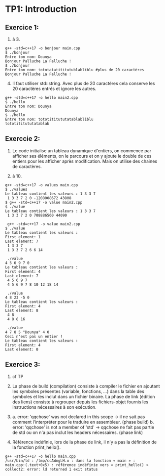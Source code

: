 # TP1: Introduction

## Exercice 1:

1. à 3.
```
g++ -std=c++17 -o bonjour main.cpp  
$ ./bonjour
Entre ton nom: Dounya
Bonjour Palluche La Falluche !
$ ./bonjour
Entre ton nom: tototatatititutublabliblu #plus de 20 caractères
Bonjour Palluche La Falluche !
```

4. Il faut utiliser std::string. Avec plus de 20 caractères cela conserve les 20 caractères entrés et ignore les autres.

```
g++ -std=c++17 -o hello main2.cpp
$ ./hello
Entre ton nom: Dounya
Dounya
$ ./hello
Entre ton nom: tototititututatablabliblu
tototititututatablab
```

## Exerccie 2:

1. Le code initialise un tableau dynamique d'entiers, on commence par afficher ses éléments, on le parcours et on y ajoute le double de ces entiers pour les afficher après modification. Mais on utilise des chaines de caractères.

2. à 10.
```
g++ -std=c++17 -o values main.cpp
$ ./values
Le tableau contient les valeurs : 1 3 3 7
 1 3 3 7 2 0 -1208008672 43808
$ g++ -std=c++17 -o value main2.cpp
$ ./value
Le tableau contient les valeurs : 1 3 3 7
 1 3 3 7 2 0 708886560 44090

 g++ -std=c++17 -o value main2.cpp
$ ./value
Le tableau contient les valeurs :
First element: 1
Last element: 7
 1 3 3 7
 1 3 3 7 2 6 6 14

 ./value
4 5 6 9 7 0
Le tableau contient les valeurs :
First element: 4
Last element: 7
 4 5 6 9 7
 4 5 6 9 7 8 10 12 18 14

 ./value         
4 8 23 -5 0
Le tableau contient les valeurs :
First element: 4
Last element: 8
 4 8
 4 8 8 16

 ./value
4 7 8 5 "Dounya" 4 0
Ceci n'est pas un entier !
Le tableau contient les valeurs :
First element: 4
Last element: 0
```

## Exercice 3:

1. cf TP

2. La phase de build (compilation) consiste à compiler le fichier en ajoutant les symboles présentes (variable, fonctions, ...) dans la table des symboles et les inclut dans un fichier binaire.
La phase de link (édition des liens) consiste à regrouper depuis les fichiers-objet fournis les instructions nécessaires à son exécution.

3. a. error: 'qqchose' was not declared in this scope  -> il ne sait pas comment l'interpréter pour le traduire en assembleur. (phase build)
b. error: 'qqchose' is not a member of 'std' -> qqchose ne fait pas partie de std ou on n'a pas inclut les headers nécessaires. (phase link)

4. Référence indéfinie, lors de la phase de link, il n'y a pas la définition de la fonction print_hello().
```
g++ -std=c++17 -o hello main.cpp
/usr/bin/ld : /tmp/ccAWngLH.o : dans la fonction « main » :
main.cpp:(.text+0x5) : référence indéfinie vers « print_hello() »
collect2: error: ld returned 1 exit status
```